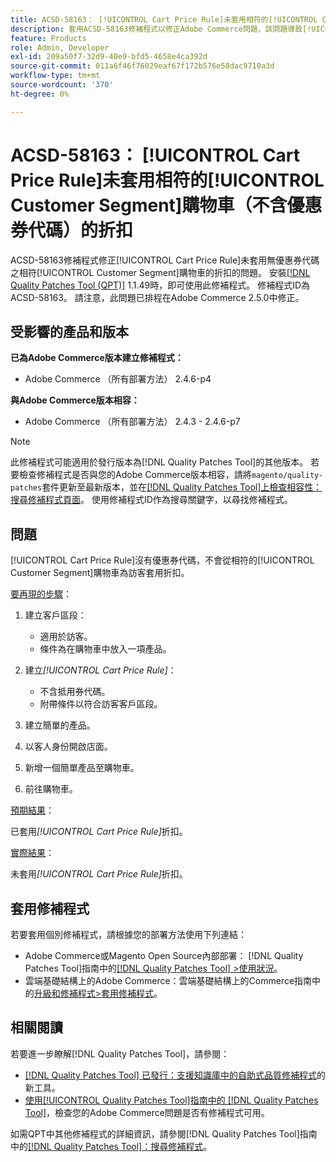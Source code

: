 ```yaml
---
title: ACSD-58163： [!UICONTROL Cart Price Rule]未套用相符的[!UICONTROL Customer Segment]購物車（不含優惠券代碼）的折扣
description: 套用ACSD-58163修補程式以修正Adobe Commerce問題，該問題導致[!UICONTROL Cart Price Rule]無法從無優惠券代碼的相符購物車中為訪客套用折扣。[!UICONTROL Customer Segment]
feature: Products
role: Admin, Developer
exl-id: 209a50f7-32d9-40e9-bfd5-4658e4ca392d
source-git-commit: 011a6f46f76029eaf67f172b576e58dac9710a3d
workflow-type: tm+mt
source-wordcount: '370'
ht-degree: 0%

---
```


# ACSD-58163： [!UICONTROL Cart Price Rule]未套用相符的[!UICONTROL Customer Segment]購物車（不含優惠券代碼）的折扣

ACSD-58163修補程式修正[!UICONTROL Cart Price Rule]未套用無優惠券代碼之相符[!UICONTROL Customer Segment]購物車的折扣的問題。 安裝[[!DNL Quality Patches Tool (QPT)]](https://experienceleague.adobe.com/zh-hant/docs/commerce-operations/tools/quality-patches-tool/quality-patches-tool-to-self-serve-quality-patches) 1.1.49時，即可使用此修補程式。 修補程式ID為ACSD-58163。 請注意，此問題已排程在Adobe Commerce 2.5.0中修正。

## 受影響的產品和版本

**已為Adobe Commerce版本建立修補程式：**

* Adobe Commerce （所有部署方法） 2.4.6-p4

**與Adobe Commerce版本相容：**

* Adobe Commerce （所有部署方法） 2.4.3 - 2.4.6-p7

>[!NOTE]
>
>此修補程式可能適用於發行版本為[!DNL Quality Patches Tool]的其他版本。 若要檢查修補程式是否與您的Adobe Commerce版本相容，請將`magento/quality-patches`套件更新至最新版本，並在[[!DNL Quality Patches Tool]上檢查相容性：搜尋修補程式頁面](https://experienceleague.adobe.com/tools/commerce-quality-patches/index.html?lang=zh-Hant)。 使用修補程式ID作為搜尋關鍵字，以尋找修補程式。

## 問題

[!UICONTROL Cart Price Rule]沒有優惠券代碼，不會從相符的[!UICONTROL Customer Segment]購物車為訪客套用折扣。

<u>要再現的步驟</u>：

1. 建立客戶區段：
   * 適用於訪客。
   * 條件為在購物車中放入一項產品。

1. 建立&#x200B;*[!UICONTROL Cart Price Rule]*：
   * 不含抵用券代碼。
   * 附帶條件以符合訪客客戶區段。

1. 建立簡單的產品。
1. 以客人身份開啟店面。
1. 新增一個簡單產品至購物車。
1. 前往購物車。

<u>預期結果</u>：

已套用&#x200B;*[!UICONTROL Cart Price Rule]*&#x200B;折扣。

<u>實際結果</u>：

未套用&#x200B;*[!UICONTROL Cart Price Rule]*&#x200B;折扣。

## 套用修補程式

若要套用個別修補程式，請根據您的部署方法使用下列連結：

* Adobe Commerce或Magento Open Source內部部署： [!DNL Quality Patches Tool]指南中的[[!DNL Quality Patches Tool] >使用狀況](/help/tools/quality-patches-tool/usage.md)。
* 雲端基礎結構上的Adobe Commerce：雲端基礎結構上的Commerce指南中的[升級和修補程式>套用修補程式](https://experienceleague.adobe.com/docs/commerce-cloud-service/user-guide/develop/upgrade/apply-patches.html?lang=zh-Hant)。

## 相關閱讀

若要進一步瞭解[!DNL Quality Patches Tool]，請參閱：

* [[!DNL Quality Patches Tool] 已發行：支援知識庫中的自助式品質修補程式](https://experienceleague.adobe.com/zh-hant/docs/commerce-operations/tools/quality-patches-tool/quality-patches-tool-to-self-serve-quality-patches)的新工具。
* [使用[!UICONTROL Quality Patches Tool]指南中的 [!DNL Quality Patches Tool]](/help/tools/quality-patches-tool/patches-available-in-qpt/check-patch-for-magento-issue-with-magento-quality-patches.md)，檢查您的Adobe Commerce問題是否有修補程式可用。


如需QPT中其他修補程式的詳細資訊，請參閱[!DNL Quality Patches Tool]指南中的[[!DNL Quality Patches Tool]：搜尋修補程式](https://experienceleague.adobe.com/tools/commerce-quality-patches/index.html?lang=zh-Hant)。
